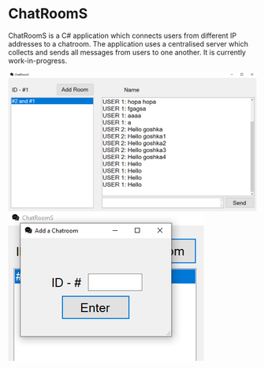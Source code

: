 # ChatRoomS
ChatRoomS is a C# application which connects users from different IP addresses to a chatroom. The application uses a centralised server which collects and sends all messages from users to one another. It is currently work-in-progress.

![screenshot](1.png)
![screenshot](2.png)
